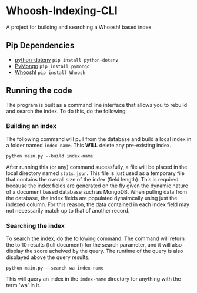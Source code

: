 # Whoosh-Indexing-CLI
A project for building and searching a Whoosh! based index.

## Pip Dependencies

- [python-dotenv](https://github.com/theskumar/python-dotenv) `pip install python-dotenv`
- [PyMongo](https://api.mongodb.com/python/current/) `pip install pymongo`
- [Whoosh!]() `pip install Whoosh`

## Running the code

The program is built as a command line interface that allows you to rebuild and search the index.
To do this, do the following:

### Building an index
The following command will pull from the database and build a local index in a folder named `index-name`. This **WILL** delete
any pre-existing index.

```
python main.py --build index-name
```

After running this (or any) command sucessfully, a file will be placed in the local directory named `stats.json`. This file
is just used as a temporary file that contains the overall size of the index (field length). This is required because the index
fields are generated on the fly given the dynamic nature of a document based database such as MongoDB. When pulling data from the database,
the index fields are populated dynaimcally using just the indexed column. For this reason, the data contained in each index field may not
necessarily match up to that of another record. 

### Searching the index

To search the index, do the following command. The command will return the to 10 results (full document) for the search parameter, and it will also display the score acheived by the query. The runtime of the query is also displayed above the query results.

```
python main.py --search wa index-name
```

This will query an index in the `index-name` directory for anything with the term 'wa' in it.